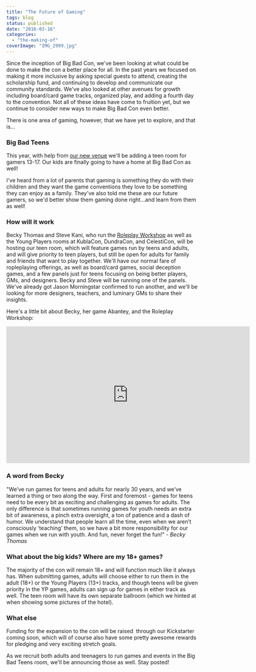 ```yaml
---
title: "The Future of Gaming"
tags: blog
status: published
date: "2016-03-16"
categories: 
  - "the-making-of"
coverImage: "IMG_2999.jpg"
---
```


Since the inception of Big Bad Con, we've been looking at what could be done to make the con a better place for all. In the past years we focused on making it more inclusive by asking special guests to attend, creating the scholarship fund, and continuing to develop and communicate our community standards. We've also looked at other avenues for growth including board/card game tracks, organized play, and adding a fourth day to the convention. Not all of these ideas have come to fruition yet, but we continue to consider new ways to make Big Bad Con even better.

There is one area of gaming, however, that we have yet to explore, and that is...

### Big Bad Teens

This year, with help from [our new venue](http://www.bigbadcon.com/a-new-home-in-walnut-creek/) we'll be adding a teen room for gamers 13-17. Our kids are finally going to have a home at Big Bad Con as well!

I've heard from a lot of parents that gaming is something they do with their children and they want the game conventions they love to be something they can enjoy as a family. They've also told me these are our future gamers, so we'd better show them gaming done right...and learn from them as well!

### How will it work

Becky Thomas and Steve Kani, who run the [Roleplay Workshop](http://roleplayworkshop.com/) as well as the Young Players rooms at KublaCon, DundraCon, and CelestiCon, will be hosting our teen room, which will feature games run by teens and adults, and will give priority to teen players, but still be open for adults for family and friends that want to play together. We'll have our normal fare of ropleplaying offerings, as well as board/card games, social deception games, and a few panels just for teens focusing on being better players, GMs, and designers. Becky and Steve will be running one of the panels. We've already got Jason Morningstar confirmed to run another, and we'll be looking for more designers, teachers, and luminary GMs to share their insights.

Here's a little bit about Becky, her game Abantey, and the Roleplay Workshop:

<iframe src="https://www.youtube.com/embed/CM4eMmILkRE?rel=0" width="640" height="360" frameborder="0" allowfullscreen="allowfullscreen"></iframe>

### A word from Becky

"We’ve run games for teens and adults for nearly 30 years, and we’ve learned a thing or two along the way. First and foremost - games for teens need to be every bit as exciting and challenging as games for adults. The only difference is that sometimes running games for youth needs an extra bit of awareness, a pinch extra oversight, a ton of patience and a dash of humor. We understand that people learn all the time, even when we aren’t consciously ‘teaching’ them, so we have a bit more responsibility for our games when we run with youth. And fun, never forget the fun!" - _Becky Thomas_

### What about the big kids? Where are my 18+ games?

The majority of the con will remain 18+ and will function much like it always has. When submitting games, adults will choose either to run them in the adult (18+) or the Young Players (13+) tracks, and though teens will be given priority in the YP games, adults can sign up for games in either track as well. The teen room will have its own separate ballroom (which we hinted at when showing some pictures of the hotel).

### What else

Funding for the expansion to the con will be raised  through our Kickstarter coming soon, which will of course also have some pretty awesome rewards for pledging and very exciting stretch goals.

As we recruit both adults and teenagers to run games and events in the Big Bad Teens room, we'll be announcing those as well. Stay posted!
